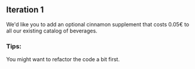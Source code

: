 ## Iteration 1
We'd like you to add an optional cinnamon supplement that costs 0.05€
to all our existing catalog of beverages.

### Tips:
You might want to refactor the code a bit first.
